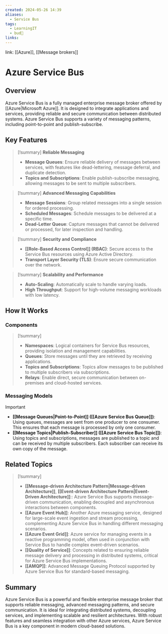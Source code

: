 ```yaml
---
created: 2024-05-26 14:39
aliases:
  - Service Bus
tags:
  - LearningIT
  - bud🌿
links:
---
```


link: [[Azure]], [[Message brokers]]

# Azure Service Bus

## Overview

Azure Service Bus is a fully managed enterprise message broker offered by [[Azure|Microsoft Azure]]. It is designed to integrate applications and services, providing reliable and secure communication between distributed systems. Azure Service Bus supports a variety of messaging patterns, including point-to-point and publish-subscribe.

## Key Features

> [!summary] **Reliable Messaging**
> 
> - **Message Queues**: Ensure reliable delivery of messages between services, with features like dead-lettering, message deferral, and duplicate detection.
> - **Topics and Subscriptions**: Enable publish-subscribe messaging, allowing messages to be sent to multiple subscribers.

> [!summary] **Advanced Messaging Capabilities**
> 
> - **Message Sessions**: Group related messages into a single session for ordered processing.
> - **Scheduled Messages**: Schedule messages to be delivered at a specific time.
> - **Dead-Letter Queue**: Capture messages that cannot be delivered or processed, for later inspection and handling.

> [!summary] **Security and Compliance**
> 
> - **[[Role-Based Access Control]] (RBAC)**: Secure access to the Service Bus resources using Azure Active Directory.
> - **Transport Layer Security (TLS)**: Ensure secure communication over the network.

> [!summary] **Scalability and Performance**
> 
> - **Auto-Scaling**: Automatically scale to handle varying loads.
> - **High Throughput**: Support for high-volume messaging workloads with low latency.

## How It Works

### Components

> [!summary]
> 
> - **Namespaces**: Logical containers for Service Bus resources, providing isolation and management capabilities.
> - **Queues**: Store messages until they are retrieved by receiving applications.
> - **Topics and Subscriptions**: Topics allow messages to be published to multiple subscribers via subscriptions.
> - **Relays**: Enable direct, secure communication between on-premises and cloud-hosted services.

### Messaging Models

> [!important]
> 
> - **[[Message Queues|Point-to-Point]] ([[Azure Service Bus Queue]])**: Using queues, messages are sent from one producer to one consumer. This ensures that each message is processed by only one consumer.
> - **[[Message Topics|Publish-Subscriber]] ([[Azure Service Bus Topic]])**: Using topics and subscriptions, messages are published to a topic and can be received by multiple subscribers. Each subscriber can receive its own copy of the message.

## Related Topics

> [!summary]
> 
> - **[[Message-driven Architecture Pattern|Message-driven Architecture]]**, **[[Event-driven Architecture Pattern|Event-Driven Architecture]]**:: Azure Service Bus supports message-driven communication, enabling decoupled and asynchronous interactions between components.
> - **[[Azure Event Hub]]**: Another Azure messaging service, designed for large-scale event ingestion and stream processing, complementing Azure Service Bus in handling different messaging scenarios.
> - **[[Azure Event Grid]]**: Azure service for managing events in a reactive programming model, often used in conjunction with Service Bus to handle complex event-driven scenarios.
> - **[[Quality of Service]]**: Concepts related to ensuring reliable message delivery and processing in distributed systems, critical for Azure Service Bus implementations.
> - **[[AMQP]]**: Advanced Message Queuing Protocol supported by Azure Service Bus for standard-based messaging.

## Summary

Azure Service Bus is a powerful and flexible enterprise message broker that supports reliable messaging, advanced messaging patterns, and secure communication. It is ideal for integrating distributed systems, decoupling services, and implementing scalable and resilient architectures. With robust features and seamless integration with other Azure services, Azure Service Bus is a key component in modern cloud-based solutions.